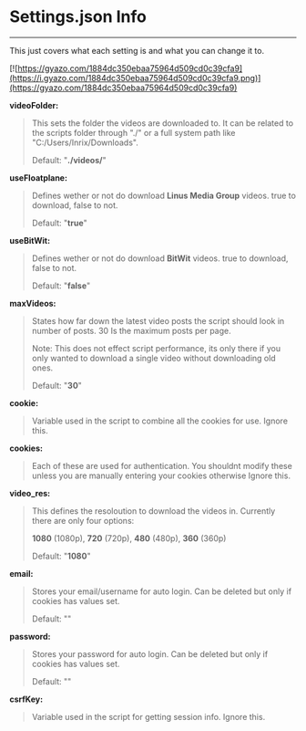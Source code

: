 # Settings.json Info
---
This just covers what each setting is and what you can change it to.

[![https://gyazo.com/1884dc350ebaa75964d509cd0c39cfa9](https://i.gyazo.com/1884dc350ebaa75964d509cd0c39cfa9.png)](https://gyazo.com/1884dc350ebaa75964d509cd0c39cfa9)

**videoFolder:**

>This sets the folder the videos are downloaded to. It can be related to the scripts folder through "./" or a full system path like "C:/Users/Inrix/Downloads".
>
>Default: "**./videos/**"

**useFloatplane:**

>Defines wether or not do download **Linus Media Group** videos. true to download, false to not.
>
>Default: "**true**"

**useBitWit:**

>Defines wether or not do download **BitWit** videos. true to download, false to not.
>
>Default: "**false**"

**maxVideos:**

>States how far down the latest video posts the script should look in number of posts. 30 Is the maximum posts per page.
>
>Note: This does not effect script performance, its only there if you only wanted to download a single video without downloading old ones.
>
>Default: "**30**"

**cookie:**

>Variable used in the script to combine all the cookies for use. Ignore this.

**cookies:**

>Each of these are used for authentication. You shouldnt modify these unless you are manually entering your cookies otherwise Ignore this.

**video_res:**

>This defines the resoloution to download the videos in. Currently there are only four options:
>
>**1080** (1080p), **720** (720p), **480** (480p), **360** (360p)
>
>Default: "**1080**"

**email:**

>Stores your email/username for auto login. Can be deleted but only if cookies has values set.
>
>Default: ""

**password:**

>Stores your password for auto login. Can be deleted but only if cookies has values set.
>
>Default: ""

**csrfKey:**

>Variable used in the script for getting session info. Ignore this.
